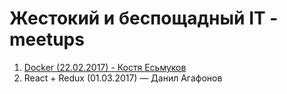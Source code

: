 # Жестокий и беспощадный IT - meetups

1. [Docker (22.02.2017) - Костя Есьмуков](https://github.com/CruelIT/meetups/tree/master/2017-02-22%20Docker)
2. React + Redux (01.03.2017) — Данил Агафонов
